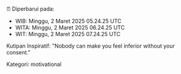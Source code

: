 ⏰ Diperbarui pada:
- WIB: Minggu, 2 Maret 2025 05.24.25 UTC
- WITA: Minggu, 2 Maret 2025 06.24.25 UTC
- WIT: Minggu, 2 Maret 2025 07.24.25 UTC

Kutipan Inspiratif:
"Nobody can make you feel inferior without your consent."


Kategori: motivational


